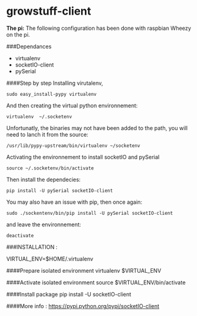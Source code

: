 growstuff-client
================
**The pi:** The following configuration has been done with raspbian Wheezy on the pi. 

###Dependances

- virtualenv
- socketIO-client
- pySerial

####Step by step
Installing virutalenv,

    sudo easy_install-pypy virtualenv

And then creating the virtual python environnement:
    
    virtualenv  ~/.socketenv
    
Unfortunatly, the binaries may not have been added to the path, you will need to lanch it from the source:

    /usr/lib/pypy-upstream/bin/virtualenv ~/socketenv
    
Activating the environnement to install socketIO and pySerial

    source ~/.socketenv/bin/activate
    
Then install the dependecies:

    pip install -U pySerial socketIO-client
    
You may also have an issue with pip, then once again:

    sudo ./sockentenv/bin/pip install -U pySerial socketIO-client


and leave the environnement:

    deactivate

###INSTALLATION :

VIRTUAL_ENV=$HOME/.virtualenv

####Prepare isolated environment
virtualenv $VIRTUAL_ENV

####Activate isolated environment
source $VIRTUAL_ENV/bin/activate

####Install package
pip install -U socketIO-client


####More info : 
https://pypi.python.org/pypi/socketIO-client
